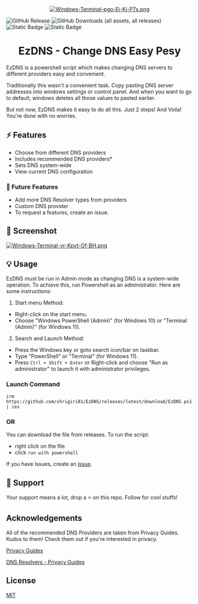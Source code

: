 <div style="text-align: center;">

[![Windows-Terminal-pgo-Ej-Kj-P7x.png](https://i.postimg.cc/Dzy4nyfG/Windows-Terminal-pgo-Ej-Kj-P7x.png)](https://postimg.cc/qNSvGr3B)

</div>

![GitHub Release](https://img.shields.io/github/v/release/shrigiri81/EzDNS?style=for-the-badge)
![GitHub Downloads (all assets, all releases)](https://img.shields.io/github/downloads/shrigiri81/EzDNS/total?style=for-the-badge)
![Static Badge](https://img.shields.io/badge/-%40shrigiri81-white?style=for-the-badge&logo=x&label=Follow&labelColor=black&color=grey&link=https%3A%2F%2Fx.com%2Fshrigiri81)
![Static Badge](https://img.shields.io/badge/Join-Build_Bytes-white?style=for-the-badge&logo=telegram&logoColor=white&logoSize=auto&labelColor=blue&color=87CEEB&link=https%3A%2F%2Ft.me%2Fbuildbytes)


<h1 style="text-align: center;">EzDNS - Change DNS Easy Pesy</h1>

EzDNS is a powershell script which makes changing DNS servers to different providers easy and convenient.

Traditionally this wasn't a convenient task. Copy pasting DNS server addresses into windows settings or control panel. And when you want to go to default, windows deletes all those values to pasted earlier.

But not now, EzDNS makes it easy to do all this. Just 2 steps! And Voila! You're done with no worries.

## ⚡ Features

- Choose from different DNS providers
- Includes recommended DNS providers*
- Sets DNS system-wide
- View current DNS configuration

### 🎯 Future Features
- Add more DNS Resolver types from providers
- Custom DNS provider
- To request a features, create an issue.


## 🧩 Screenshot

[![Windows-Terminal-vr-Kpvt-Of-BH.png](https://i.postimg.cc/Z56m51Kx/Windows-Terminal-vr-Kpvt-Of-BH.png)](https://postimg.cc/gxcQMthx)

## 💡 Usage

EzDNS must be run in Admin mode as changing DNS is a system-wide operation. To achieve this, run Powershell as an administrator. Here are some instructions:

1. Start menu Method:
- Right-click on the start menu.
- Choose "Windows PowerShell (Admin)" (for Windows 10) or "Terminal (Admin)" (for Windows 11).

2. Search and Launch Method:
- Press the Windows key or goto search icon/bar on taskbar.
- Type "PowerShell" or "Terminal" (for Windows 11).
- Press `Ctrl + Shift + Enter` or Right-click and choose "Run as administrator" to launch it with administrator privileges.


### Launch Command
```
irm https://github.com/shrigiri81/EzDNS/releases/latest/download/EzDNS.ps1 | iex
```

### OR

You can download the file from releases. To run the script:
- right click on the file 
- click `run with powershell`


If you have Issues, create an [issue]().

## 💖 Support

Your support means a lot, drop a ⭐ on this repo.
Follow for cool stuffs!

## Acknowledgements

All of the recommended DNS Providers are taken from Privacy Guides. Kudos to them!
Check them out if you're interested in privacy.

[Privacy Guides](https://www.privacyguides.org/)

[DNS Resolvers - Privacy Guides](https://www.privacyguides.org/en/dns/)

## License

[MIT](https://choosealicense.com/licenses/mit/)